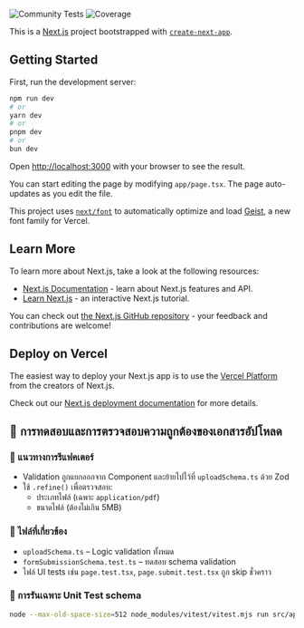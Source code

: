 <!-- BADGES_START -->
![Community Tests](https://img.shields.io/badge/Tests-0%2F0-lightgrey)
![Coverage](https://img.shields.io/badge/Coverage-0%25-lightgrey)
<!-- BADGES_END -->

This is a [Next.js](https://nextjs.org) project bootstrapped with [`create-next-app`](https://nextjs.org/docs/app/api-reference/cli/create-next-app).

## Getting Started

First, run the development server:

```bash
npm run dev
# or
yarn dev
# or
pnpm dev
# or
bun dev
```

Open [http://localhost:3000](http://localhost:3000) with your browser to see the result.

You can start editing the page by modifying `app/page.tsx`. The page auto-updates as you edit the file.

This project uses [`next/font`](https://nextjs.org/docs/app/building-your-application/optimizing/fonts) to automatically optimize and load [Geist](https://vercel.com/font), a new font family for Vercel.

## Learn More

To learn more about Next.js, take a look at the following resources:

- [Next.js Documentation](https://nextjs.org/docs) - learn about Next.js features and API.
- [Learn Next.js](https://nextjs.org/learn) - an interactive Next.js tutorial.

You can check out [the Next.js GitHub repository](https://github.com/vercel/next.js) - your feedback and contributions are welcome!

## Deploy on Vercel

The easiest way to deploy your Next.js app is to use the [Vercel Platform](https://vercel.com/new?utm_medium=default-template&filter=next.js&utm_source=create-next-app&utm_campaign=create-next-app-readme) from the creators of Next.js.

Check out our [Next.js deployment documentation](https://nextjs.org/docs/app/building-your-application/deploying) for more details.

## 🧪 การทดสอบและการตรวจสอบความถูกต้องของเอกสารอัปโหลด

### 🔹 แนวทางการรีแฟคเตอร์

- Validation ถูกแยกออกจาก Component และย้ายไปไว้ที่ `uploadSchema.ts` ด้วย Zod
- ใช้ `.refine()` เพื่อตรวจสอบ:
  - ประเภทไฟล์ (เฉพาะ `application/pdf`)
  - ขนาดไฟล์ (ต้องไม่เกิน 5MB)

### 🔹 ไฟล์ที่เกี่ยวข้อง

- `uploadSchema.ts` – Logic validation ทั้งหมด
- `formSubmissionSchema.test.ts` – ทดสอบ schema validation
- ไฟล์ UI tests เช่น `page.test.tsx`, `page.submit.test.tsx` ถูก skip ชั่วคราว

### 🔹 การรันเฉพาะ Unit Test schema

```bash
node --max-old-space-size=512 node_modules/vitest/vitest.mjs run src/app/dashboard/community/patients/upload/formSubmissionSchema.test.ts
```
